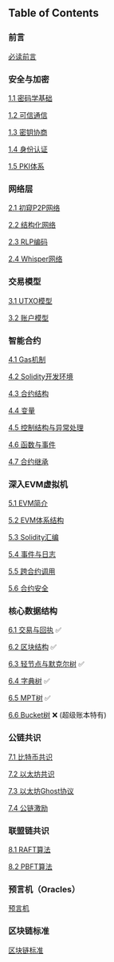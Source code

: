 
## Table of Contents

### 前言
[必读前言](https://github.com/Ice-Storm/structure-and-interpretation-of-blockchain/blob/master/0_0.md)
### 安全与加密
[1.1 密码学基础](https://github.com/Ice-Storm/structure-and-interpretation-of-blockchain/blob/master/1_1.md)

[1.2 可信通信](https://github.com/Ice-Storm/structure-and-interpretation-of-blockchain/blob/master/1_2.md)

[1.3 密钥协商](https://github.com/Ice-Storm/structure-and-interpretation-of-blockchain/blob/master/1_3.md)

[1.4 身份认证](https://github.com/Ice-Storm/structure-and-interpretation-of-blockchain/blob/master/1_4.md)

[1.5 PKI体系](https://github.com/Ice-Storm/structure-and-interpretation-of-blockchain/blob/master/1_5.md)

### 网络层
[2.1 初窥P2P网络](https://github.com/Ice-Storm/structure-and-interpretation-of-blockchain/blob/master/2_1.md)

[2.2 结构化网络](https://github.com/Ice-Storm/structure-and-interpretation-of-blockchain/blob/master/2_2.md)

[2.3 RLP编码](https://github.com/Ice-Storm/structure-and-interpretation-of-blockchain/blob/master/2_3.md)

[2.4 Whisper网络](https://github.com/Ice-Storm/structure-and-interpretation-of-blockchain/blob/master/2_4.md)

### 交易模型
[3.1 UTXO模型](https://github.com/Ice-Storm/structure-and-interpretation-of-blockchain/blob/master/3_1.md)

[3.2 账户模型](https://github.com/Ice-Storm/structure-and-interpretation-of-blockchain/blob/master/3_2.md)

### 智能合约
[4.1 Gas机制](https://github.com/Ice-Storm/structure-and-interpretation-of-blockchain/blob/master/4_1.md)

[4.2 Solidity开发环境](https://github.com/Ice-Storm/structure-and-interpretation-of-blockchain/blob/master/4_2.md)

[4.3 合约结构](https://github.com/Ice-Storm/structure-and-interpretation-of-blockchain/blob/master/4_3.md)

[4.4 变量](https://github.com/Ice-Storm/structure-and-interpretation-of-blockchain/blob/master/4_4.md)

[4.5 控制结构与异常处理](https://github.com/Ice-Storm/structure-and-interpretation-of-blockchain/blob/master/4_5.md)

[4.6 函数与事件](https://github.com/Ice-Storm/structure-and-interpretation-of-blockchain/blob/master/4_6.md)

[4.7 合约继承](https://github.com/Ice-Storm/structure-and-interpretation-of-blockchain/blob/master/4_7.md)

### 深入EVM虚拟机
[5.1 EVM简介](https://github.com/Ice-Storm/structure-and-interpretation-of-blockchain/blob/master/5_1.md)

[5.2 EVM体系结构](https://github.com/Ice-Storm/structure-and-interpretation-of-blockchain/blob/master/5_2.md)

[5.3 Solidity汇编](https://github.com/Ice-Storm/structure-and-interpretation-of-blockchain/blob/master/5_3.md)

[5.4 事件与日志](https://github.com/Ice-Storm/structure-and-interpretation-of-blockchain/blob/master/5_4.md)

[5.5 跨合约调用](https://github.com/Ice-Storm/structure-and-interpretation-of-blockchain/blob/master/5_5.md)

[5.6 合约安全](https://github.com/Ice-Storm/structure-and-interpretation-of-blockchain/blob/master/5_6.md)

### 核心数据结构
[6.1 交易与回执](https://github.com/Ice-Storm/structure-and-interpretation-of-blockchain/blob/master/6_1.md) ✅

[6.2 区块结构](https://github.com/Ice-Storm/structure-and-interpretation-of-blockchain/blob/master/6_2.md) ✅

[6.3 轻节点与默克尔树](https://github.com/Ice-Storm/structure-and-interpretation-of-blockchain/blob/master/6_3.md) ✅

[6.4 字典树](https://github.com/Ice-Storm/structure-and-interpretation-of-blockchain/blob/master/6_4.md) ✅

[6.5 MPT树](https://github.com/Ice-Storm/structure-and-interpretation-of-blockchain/blob/master/6_5.md) ✅

[6.6 Bucket树](https://github.com/Ice-Storm/structure-and-interpretation-of-blockchain/blob/master/6_6.md) ❌ (超级账本特有)

### 公链共识

[7.1 比特币共识](https://github.com/Ice-Storm/structure-and-interpretation-of-blockchain/blob/master/7_1.md)

[7.2 以太坊共识](https://github.com/Ice-Storm/structure-and-interpretation-of-blockchain/blob/master/7_2.md)

[7.3 以太坊Ghost协议](https://github.com/Ice-Storm/structure-and-interpretation-of-blockchain/blob/master/7_3.md)

[7.4 公链激励](https://github.com/Ice-Storm/structure-and-interpretation-of-blockchain/blob/master/7_4.md)


### 联盟链共识

[8.1 RAFT算法](https://github.com/Ice-Storm/structure-and-interpretation-of-blockchain/blob/master/8_1.md)

[8.2 PBFT算法](https://github.com/Ice-Storm/structure-and-interpretation-of-blockchain/blob/master/8_2.md)

### 预言机（Oracles）

[预言机](https://github.com/Ice-Storm/structure-and-interpretation-of-blockchain/blob/master/9_1.md)

### 区块链标准

[区块链标准](https://github.com/Ice-Storm/structure-and-interpretation-of-blockchain/blob/master/10_1.md)